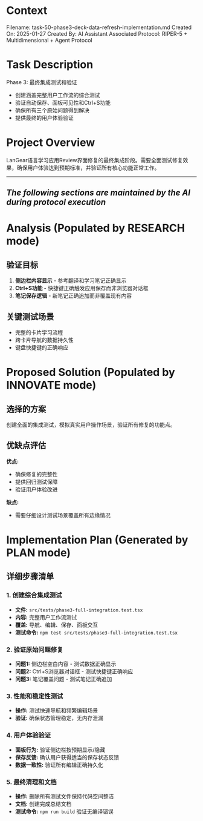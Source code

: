 # Context
Filename: task-50-phase3-deck-data-refresh-implementation.md
Created On: 2025-01-27
Created By: AI Assistant
Associated Protocol: RIPER-5 + Multidimensional + Agent Protocol

# Task Description
Phase 3: 最终集成测试和验证
- 创建涵盖完整用户工作流的综合测试
- 验证自动保存、面板可见性和Ctrl+S功能
- 确保所有三个原始问题得到解决
- 提供最终的用户体验验证

# Project Overview
LanGear语言学习应用Review界面修复的最终集成阶段。需要全面测试修复效果，确保用户体验达到预期标准，并验证所有核心功能正常工作。

---
*The following sections are maintained by the AI during protocol execution*
---

# Analysis (Populated by RESEARCH mode)
## 验证目标
1. **侧边栏内容显示** - 参考翻译和学习笔记正确显示
2. **Ctrl+S功能** - 快捷键正确触发应用保存而非浏览器对话框
3. **笔记保存逻辑** - 新笔记正确追加而非覆盖现有内容

## 关键测试场景
- 完整的卡片学习流程
- 跨卡片导航的数据持久性
- 键盘快捷键的正确响应

# Proposed Solution (Populated by INNOVATE mode)
## 选择的方案
创建全面的集成测试，模拟真实用户操作场景，验证所有修复的功能点。

## 优缺点评估
**优点:**
- 确保修复的完整性
- 提供回归测试保障
- 验证用户体验改进

**缺点:**
- 需要仔细设计测试场景覆盖所有边缘情况

# Implementation Plan (Generated by PLAN mode)
## 详细步骤清单

### 1. 创建综合集成测试
- **文件:** `src/tests/phase3-full-integration.test.tsx`
- **内容:** 完整用户工作流测试
- **覆盖:** 导航、编辑、保存、面板交互
- **测试命令:** `npm test src/tests/phase3-full-integration.test.tsx`

### 2. 验证原始问题修复
- **问题1:** 侧边栏空白内容 - 测试数据正确显示
- **问题2:** Ctrl+S浏览器对话框 - 测试快捷键正确响应
- **问题3:** 笔记覆盖问题 - 测试笔记正确追加

### 3. 性能和稳定性测试
- **操作:** 测试快速导航和频繁编辑场景
- **验证:** 确保状态管理稳定，无内存泄漏

### 4. 用户体验验证
- **面板行为:** 验证侧边栏按预期显示/隐藏
- **保存反馈:** 确认用户获得适当的保存状态反馈
- **数据一致性:** 验证所有编辑正确持久化

### 5. 最终清理和文档
- **操作:** 删除所有测试文件保持代码空间整洁
- **文档:** 创建完成总结文档
- **测试命令:** `npm run build` 验证无编译错误 